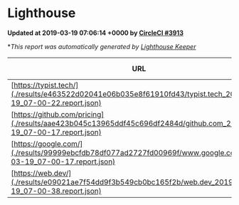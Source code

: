 
# Lighthouse

**Updated at 2019-03-19 07:06:14 +0000 by [CircleCI #3913](https://circleci.com/gh/ItinerisLtd/lighthouse-keeper-example/3913)**

**This report was automatically generated by [Lighthouse Keeper](https://github.com/itinerisltd/lighthouse-keeper)*

| URL | Performance | Accessibility | Best Practices | SEO | PWA | Updated At |
| --- | --- | --- | --- | --- | --- | --- |
| [https://typist.tech/](./results/e463522d02041e06b035e8f61910fd43/typist.tech_2019-03-19_07-00-22.report.json) | 1 |  |  |  |  | 2019-03-19T07:00:22.513Z |
| [https://github.com/pricing](./results/aae423b045c13965ddf45c696df2484d/github.com_2019-03-19_07-00-17.report.json) | 0.87 | 0.89 | 0.93 | 0.9 | 0.58 | 2019-03-19T07:00:17.947Z |
| [https://google.com/](./results/99999ebcfdb78df077ad2727fd00969f/www.google.com_2019-03-19_07-00-17.report.json) | 0.94 | 0.71 | 0.93 | 0.82 | 0.58 | 2019-03-19T07:00:17.771Z |
| [https://web.dev/](./results/e09021ae7f54dd9f3b549cb0bc165f2b/web.dev_2019-03-19_07-00-38.report.json) | 0.91 | 0.93 | 0.93 | 0.96 | 1 | 2019-03-19T07:00:38.964Z |

